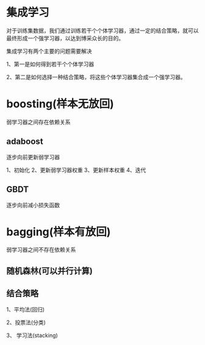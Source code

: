 # 集成学习

对于训练集数据，我们通过训练若干个个体学习器，通过一定的结合策略，就可以最终形成一个强学习器，以达到博采众长的目的。

集成学习有两个主要的问题需要解决

1、第一是如何得到若干个个体学习器

2、第二是如何选择一种结合策略，将这些个体学习器集合成一个强学习器。

# boosting(样本无放回)
弱学习器之间存在依赖关系
## adaboost
逐步向前更新弱学习器

1、初始化
2、更新弱学习器权重
3、更新样本权重
4、迭代

## GBDT
逐步向前减小损失函数


# bagging(样本有放回)
弱学习器之间不存在依赖关系
## 随机森林(可以并行计算)


## 结合策略

1、平均法(回归)

2、投票法(分类)

3、 学习法(stacking)
